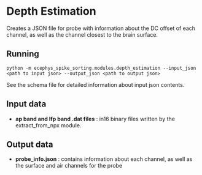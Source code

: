 Depth Estimation
==============
Creates a JSON file for probe with information about the DC offset of each channel, as well as the channel closest to the brain surface.

Running
-------
```
python -m ecephys_spike_sorting.modules.depth_estimation --input_json <path to input json> --output_json <path to output json>
```
See the schema file for detailed information about input json contents.


Input data
----------
- **ap band and lfp band .dat files** : in16 binary files written by the extract_from_npx module.


Output data
-----------
- **probe_info.json** : contains information about each channel, as well as the surface and air channels for the probe